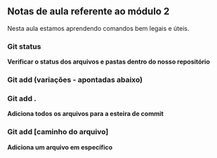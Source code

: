 ## Notas de aula referente ao módulo 2

Nesta aula estamos aprendendo comandos bem legais e úteis.

### Git status
**Verificar o status dos arquivos e pastas dentro do nosso repositório**

### Git add (variações - apontadas abaixo)

### Git add .
**Adiciona todos os arquivos para a esteira de commit**

### Git add [caminho do arquivo]
**Adiciona um arquivo em específico**